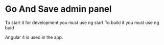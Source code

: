 # Go And Save admin panel

To start it for development you must use ng start
To build it you must use ng buid

Angular 4 is used in the app.